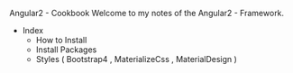 Angular2 - Cookbook
  Welcome to my notes of the Angular2 - Framework.

- Index
  + How to Install
  + Install Packages
  + Styles ( Bootstrap4 , MaterializeCss , MaterialDesign )

